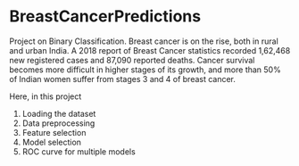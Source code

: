 # BreastCancerPredictions
Project on Binary Classification.
Breast cancer is on the rise, both in rural and urban India. A 2018 report of Breast Cancer statistics recorded 1,62,468 new registered cases and 87,090 reported deaths. Cancer survival becomes more difficult in higher stages of its growth, and more than 50% of Indian women suffer from stages 3 and 4 of breast cancer.

Here, in this project 

1. Loading the dataset
2. Data preprocessing
3. Feature selection
4. Model selection
5. ROC curve for multiple models
